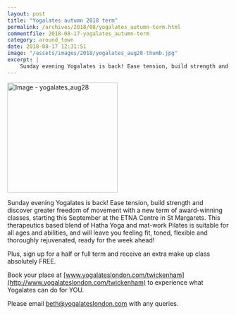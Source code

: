 ```yaml
---
layout: post
title: "Yogalates autumn 2018 term"
permalink: /archives/2018/08/yogalates_autumn-term.html
commentfile: 2018-08-17-yogalates_autumn-term
category: around_town
date: 2018-08-17 12:31:51
image: "/assets/images/2018/yogalates_aug28-thumb.jpg"
excerpt: |
    Sunday evening Yogalates is back! Ease tension, build strength and discover greater freedom of movement with a new term of award-winning classes, starting this September at the ETNA Centre in St Margarets. This therapeutics based blend of Hatha Yoga and mat-work Pilates is suitable for all ages and abilities, and will leave you feeling fit, toned, flexible and thoroughly rejuvenated, ready for the week ahead!
---
```

<a href="/assets/images/2018/yogalates_aug28.jpg" title="Click for a larger image"><img src="/assets/images/2018/yogalates_aug28-thumb.jpg" width="250" alt="Image - yogalates_aug28"  class="photo right"/></a>

Sunday evening Yogalates is back! Ease tension, build strength and discover greater freedom of movement with a new term of award-winning classes, starting this September at the ETNA Centre in St Margarets. This therapeutics based blend of Hatha Yoga and mat-work Pilates is suitable for all ages and abilities, and will leave you feeling fit, toned, flexible and thoroughly rejuvenated, ready for the week ahead!

Plus, sign up for a half or full term and receive an extra make up class absolutely FREE.

Book your place at [www.yogalateslondon.com/twickenham](http://www.yogalateslondon.com/twickenham) to experience what Yogalates can do for YOU.

Please email [beth@yogalateslondon.com](:mailto:beth@yogalateslondon.com) with any queries.

